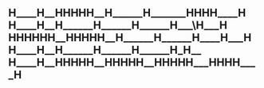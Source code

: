 H____H__HHHHH__H______H_______HHHH____H <br>
H____H__H______H______H______H___\H___H <br>
HHHHHH__HHHHH__H______H______H____H___H <br>
H____H__H______H______H______H\___H____ <br>
H____H__HHHHH__HHHHH__HHHHH___HHHH____H <br>
---------------------------------------
